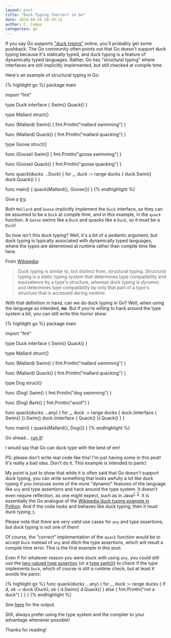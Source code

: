 ```yaml
---
layout: post
title: "Duck Typing (horror) in Go"
date: 2024-08-20 20:19:12
author: C. Campo
categories: go 
---
```


If you say Go supports ["duck typing"][wiki] online, you'll probably get some
pushback. The Go community often points out that Go doesn't support duck typing
because it's statically typed, and duck typing is a feature of dynamically typed
languages. Rather, Go has "structural typing" where interfaces are still
implicitly implemented, but still checked at compile time.

Here's an example of structural typing in Go:

{% highlight go %}
package main

import "fmt"

type Duck interface {
	Swim()
	Quack()
}

type Mallard struct{}

func (Mallard) Swim() { fmt.Println("mallard swimming") }

func (Mallard) Quack() { fmt.Println("mallard quacking") }

type Goose struct{}

func (Goose) Swim() { fmt.Println("goose swimming") }

func (Goose) Quack() { fmt.Println("goose quacking") }

func quack(ducks ...Duck) {
	for _, duck := range ducks {
		duck.Swim()
		duck.Quack()
	}
}

func main() {
	quack(Mallard{}, Goose{})
}
{% endhighlight %}

Give a [try](https://go.dev/play/p/fYrgjjEgxXi).

Both `Mallard` and `Goose` implicitly implement the `Duck` interface, so they
can be assumed to be a `Duck` at compile time, and in this example, in the
`quack` function. A `Goose` swims like a `Duck` and quacks like a `Duck`, so it
must be a `Duck`!

So how isn't this duck typing? Well, it's a bit of a pedantic argument, but
duck typing is typically associated with dynamically typed languages, where the
types are determined at runtime rather than compile time like here.

From [Wikipedia](https://en.wikipedia.org/wiki/Duck_typing#Structural_type_systems):

> Duck typing is similar to, but distinct from, structural typing. Structural
> typing is a _static typing system_ that determines type compatibility and
> equivalence by a type's structure, whereas duck typing is _dynamic_ and
> determines type compatibility by only that part of a type's structure that is
> accessed during _runtime_.

With that definition in hand, can we do duck typing in Go? Well, when using the
language as intended, **no**. But if you're willing to hack around the type
system a bit, you can still write this horror show:

{% highlight go %}
package main

import "fmt"

type Duck interface {
	Swim()
	Quack()
}

type Mallard struct{}

func (Mallard) Swim() { fmt.Println("mallard swimming") }

func (Mallard) Quack() { fmt.Println("mallard quacking") }

type Dog struct{}

func (Dog) Swim() { fmt.Println("dog swimming") }

func (Dog) Bark() { fmt.Println("woof") }

func quack(ducks ...any) {
	for _, duck := range ducks {
		duck.(interface { Swim() }).Swim()
		duck.(interface { Quack() }).Quack()
	}
}

func main() {
	quack(Mallard{}, Dog{})
}
{% endhighlight %}

Go ahead... [run it](https://go.dev/play/p/FNg_xqIfbwy)!

I would say that Go can duck type with the best of em!

PS: please don't write real code like this! I'm just having some in this post!
It's really a bad idea. Don't do it. This example is intended to panic!

My point is just to show that while it is often said that Go doesn't support
duck typing, you can write something that looks awfully a lot like duck typing
if you (mis)use some of the more "dynamic" features of the language like `any`
and type assertions and hack around the type system. It doesn't even require
reflection, as one might expect, such as in Java<sup>[1][java_reflect],
[2][java_proxy]</sup>. It is essentially the Go analogue of the
[Wikipedia duck typing example in Python](https://en.wikipedia.org/wiki/Duck_typing#Example).
And if the code looks and behaves like duck typing, then it must duck typing ;).

Please note that there are _very valid_ use cases for `any` and type assertions,
but duck typing is not one of them!

Of course, the "correct" implementation of the `quack` function would be to
accept `Duck` instead of `any` and ditch the type assertions, which will result
a _compile_ time error. This is the first example in this post. 

Even if for whatever reason you were stuck with using `any`, you could still use
the [two-valued type assertion][assert] (or a [type switch][ts]) to check if the
type implements `Duck`, which of course is still a runtime check, but at least
it avoids the panic:

{% highlight go %}
func quack(ducks ...any) {
	for _, duck := range ducks {
		if d, ok := duck.(Duck); ok {
			d.Swim()
			d.Quack()
		} else {
			fmt.Println("not a duck")
		}
	}
}
{% endhighlight %}

See [here](https://go.dev/play/p/uK8fmJi560W) for the output.

Still, always prefer using the type system and the compiler to your advantage
whenever possible!

Thanks for reading!

[wiki]: https://github.com/ccampo133/go-docker-alpine-remote-debug

[java_reflect]: https://stackoverflow.com/a/1079799

[java_proxy]: https://thinking-in-code.blogspot.com/2008/11/duck-typing-in-java-using-dynamic.html

[assert]: https://go.dev/tour/methods/15

[ts]: https://go.dev/tour/methods/16
